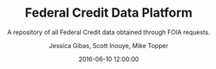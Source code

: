 ---
layout:     external
title:      "Federal Credit Data Platform"
subtitle:   "A repository of all Federal Credit data obtained through FOIA requests."
date:       2016-06-10 12:00:00
author:     "Jessica Gibas, Scott Inouye, Mike Topper"
external_url: http://ficdpanalysisdev.azurewebsites.net/
---